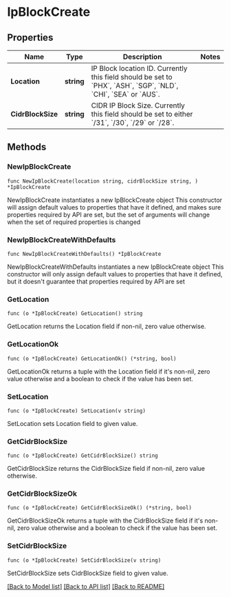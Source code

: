 # IpBlockCreate

## Properties

Name | Type | Description | Notes
------------ | ------------- | ------------- | -------------
**Location** | **string** | IP Block location ID. Currently this field should be set to &#x60;PHX&#x60;, &#x60;ASH&#x60;, &#x60;SGP&#x60;, &#x60;NLD&#x60;, &#x60;CHI&#x60;, &#x60;SEA&#x60; or &#x60;AUS&#x60;. | 
**CidrBlockSize** | **string** | CIDR IP Block Size. Currently this field should be set to either &#x60;/31&#x60;, &#x60;/30&#x60;, &#x60;/29&#x60; or &#x60;/28&#x60;. | 

## Methods

### NewIpBlockCreate

`func NewIpBlockCreate(location string, cidrBlockSize string, ) *IpBlockCreate`

NewIpBlockCreate instantiates a new IpBlockCreate object
This constructor will assign default values to properties that have it defined,
and makes sure properties required by API are set, but the set of arguments
will change when the set of required properties is changed

### NewIpBlockCreateWithDefaults

`func NewIpBlockCreateWithDefaults() *IpBlockCreate`

NewIpBlockCreateWithDefaults instantiates a new IpBlockCreate object
This constructor will only assign default values to properties that have it defined,
but it doesn't guarantee that properties required by API are set

### GetLocation

`func (o *IpBlockCreate) GetLocation() string`

GetLocation returns the Location field if non-nil, zero value otherwise.

### GetLocationOk

`func (o *IpBlockCreate) GetLocationOk() (*string, bool)`

GetLocationOk returns a tuple with the Location field if it's non-nil, zero value otherwise
and a boolean to check if the value has been set.

### SetLocation

`func (o *IpBlockCreate) SetLocation(v string)`

SetLocation sets Location field to given value.


### GetCidrBlockSize

`func (o *IpBlockCreate) GetCidrBlockSize() string`

GetCidrBlockSize returns the CidrBlockSize field if non-nil, zero value otherwise.

### GetCidrBlockSizeOk

`func (o *IpBlockCreate) GetCidrBlockSizeOk() (*string, bool)`

GetCidrBlockSizeOk returns a tuple with the CidrBlockSize field if it's non-nil, zero value otherwise
and a boolean to check if the value has been set.

### SetCidrBlockSize

`func (o *IpBlockCreate) SetCidrBlockSize(v string)`

SetCidrBlockSize sets CidrBlockSize field to given value.



[[Back to Model list]](../README.md#documentation-for-models) [[Back to API list]](../README.md#documentation-for-api-endpoints) [[Back to README]](../README.md)


